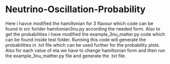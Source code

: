# Neutrino-Oscillation-Probability

Here i havce modified the hamiltonian for 3 flavour which code can be found in src forlder hamitonian3nu.py according the needed form.
Also to get the probabilities i have modified the example_3nu_matter.py code which can be found inside test folder. Running this code will 
generate the probabilities in .txt file which can be used further for the probability plots. Also for each value of eta we have to change hamiltonian form and then run the example_3nu_mattter.py file and 
generate the .txt file.


